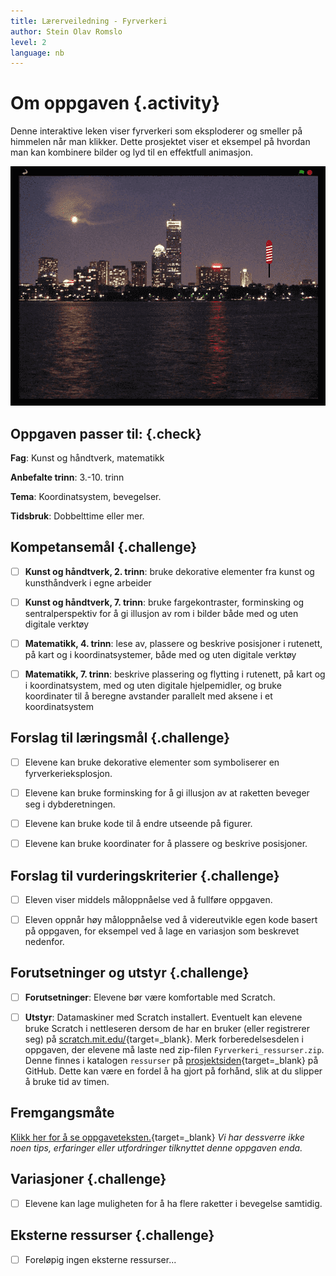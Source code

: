 ```yaml
---
title: Lærerveiledning - Fyrverkeri
author: Stein Olav Romslo
level: 2
language: nb
---
```



# Om oppgaven {.activity}

Denne interaktive leken viser fyrverkeri som eksploderer og smeller på himmelen
når man klikker. Dette prosjektet viser et eksempel på hvordan man kan kombinere
bilder og lyd til en effektfull animasjon.

![Bilde av en rakett over en by](fyrverkeri.png)

## Oppgaven passer til: {.check}

 __Fag__: Kunst og håndtverk, matematikk

__Anbefalte trinn__: 3.-10. trinn

__Tema__: Koordinatsystem, bevegelser.

__Tidsbruk__: Dobbelttime eller mer.

## Kompetansemål {.challenge}

- [ ]  __Kunst og håndtverk, 2. trinn__: bruke dekorative elementer fra kunst og
       kunsthåndverk i egne arbeider

- [ ]  __Kunst og håndtverk, 7. trinn__: bruke fargekontraster, forminsking og
       sentralperspektiv for å gi illusjon av rom i bilder både med og uten
       digitale verktøy

- [ ]  __Matematikk, 4. trinn__: lese av, plassere og beskrive posisjoner i
       rutenett, på kart og i koordinatsystemer, både med og uten digitale
       verktøy

- [ ]  __Matematikk, 7. trinn__: beskrive plassering og flytting i rutenett, på
       kart og i koordinatsystem, med og uten digitale hjelpemidler, og bruke
       koordinater til å beregne avstander parallelt med aksene i et
       koordinatsystem

## Forslag til læringsmål {.challenge}

- [ ]  Elevene kan bruke dekorative elementer som symboliserer en
       fyrverkerieksplosjon.

- [ ]  Elevene kan bruke forminsking for å gi illusjon av at raketten beveger
       seg i dybderetningen.

- [ ]  Elevene kan bruke kode til å endre utseende på figurer.

- [ ]  Elevene kan bruke koordinater for å plassere og beskrive posisjoner.

## Forslag til vurderingskriterier {.challenge}

- [ ] Eleven viser middels måloppnåelse ved å fullføre oppgaven.

- [ ] Eleven oppnår høy måloppnåelse ved å videreutvikle egen kode basert på
      oppgaven, for eksempel ved å lage en variasjon som beskrevet nedenfor.

## Forutsetninger og utstyr {.challenge}

- [ ]  __Forutsetninger__: Elevene bør være komfortable med Scratch.

- [ ] __Utstyr__: Datamaskiner med Scratch installert. Eventuelt kan elevene
      bruke Scratch i nettleseren dersom de har en bruker (eller registrerer
      seg) på [scratch.mit.edu/](http://scratch.mit.edu/){target=_blank}. Merk
      forberedelsesdelen i oppgaven, der elevene må laste ned zip-filen
      `Fyrverkeri_ressurser.zip`. Denne finnes i katalogen `ressurser` på
      [prosjektsiden](https://github.com/kodeklubben/oppgaver/tree/master/src/scratch/){target=_blank}
      på GitHub. Dette kan være en fordel å ha gjort på forhånd, slik at du
      slipper å bruke tid av timen.

## Fremgangsmåte

[Klikk her for å se
oppgaveteksten.](../fyrverkeri/fyrverkeri.html){target=_blank} _Vi har dessverre
ikke noen tips, erfaringer eller utfordringer tilknyttet denne oppgaven enda._

## Variasjoner {.challenge}

- [ ] Elevene kan lage muligheten for å ha flere raketter i bevegelse samtidig.

## Eksterne ressurser {.challenge}

- [ ] Foreløpig ingen eksterne ressurser...
